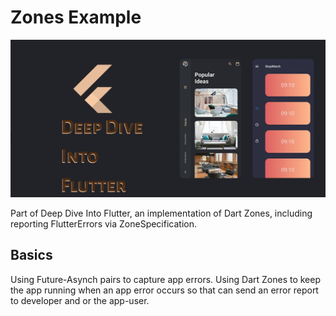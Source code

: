 # Zones Example

![Zones Example](./media/deep-dive-into-flutter.jpg)

Part of Deep Dive Into Flutter, an implementation of Dart Zones, including reporting FlutterErrors via ZoneSpecification.

## Basics

Using Future-Asynch pairs to capture app errors. Using Dart Zones to keep the app running when an app error occurs so that can send an error report to developer and or the app-user.